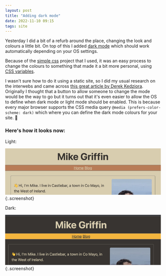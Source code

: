 ```yaml
---
layout: post
title: "Adding dark mode"
date: 2022-11-10 09:15
tags: site
---
```

Yesterday I did a bit of a refurb around the place, changing the look and colours a little bit.
On top of this I added [dark mode](https://github.com/mgriffin/mikegriffin/commit/39478c62097646f13425e2a2998c3bf564306cbf) which should work automatically depending on your OS settings.

Because of the [simple css](https://simplecss.org/) project that I used, it was an easy process to change the colours to something that made it a bit more personal, using [CSS variables](https://developer.mozilla.org/en-US/docs/Web/CSS/Using_CSS_custom_properties).

I wasn't sure how to do it using a static site, so I did my usual research on the interwebs and came across [this great article by Derek Kedziora](https://derekkedziora.com/blog/dark-mode-revisited).
Originally I thought that a button to allow someone to change the mode would be the way to go but it turns out that it's even easier to allow the OS to define when dark mode or light mode should be enabled.
This is because every major browser supports the CSS media query `@media (prefers-color-scheme: dark)` which where you can define the dark mode colours for your site. 🎉

### Here's how it looks now:

Light:

![cropped screenshot of this site's light theme](/images/2022-11-10-adding-dark-mode/light-mode.jpg){:.screenshot}

Dark:

![cropped screenshot of this site's dark theme](/images/2022-11-10-adding-dark-mode/dark-mode.jpg){:.screenshot}
